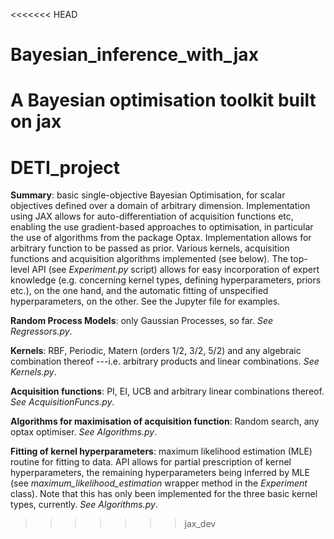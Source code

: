 <<<<<<< HEAD
# Bayesian_inference_with_jax
A Bayesian optimisation toolkit built on jax
=======
# DETI_project
**Summary**: basic single-objective Bayesian Optimisation,
for scalar objectives defined over a domain of arbitrary dimension. Implementation using JAX allows for 
auto-differentiation of acquisition functions etc, enabling the use gradient-based approaches to optimisation, 
in particular the use of algorithms from the package Optax. Implementation allows for arbitrary function to
be passed as prior. Various kernels, acquisition functions and acquisition
algorithms implemented (see below). The top-level API (see *Experiment.py* script) allows for
easy incorporation of expert knowledge (e.g. concerning kernel types, defining hyperparameters, priors etc.), 
on the one hand, and the automatic fitting of unspecified hyperparameters, on the other. See the Jupyter file for 
examples. 

**Random Process Models**: only Gaussian Processes, so far. *See Regressors.py*.

**Kernels**: RBF, Periodic, Matern (orders 1/2, 3/2, 5/2) and any algebraic combination thereof 
---i.e. arbitrary products and linear combinations. *See Kernels.py*.
 
**Acquisition functions**: PI, EI, UCB and arbitrary linear combinations thereof. *See AcquisitionFuncs.py*.

**Algorithms for maximisation of acquisition function**: Random search, any optax optimiser. *See Algorithms.py*.

**Fitting of kernel hyperparameters**: maximum likelihood estimation (MLE) routine for fitting to data. API allows for 
partial prescription of kernel hyperparameters, the remaining hyperparameters being inferred by MLE (see 
*maximum_likelihood_estimation* wrapper method in the *Experiment* class). Note that this has only been implemented for 
the three basic kernel types, currently. *See Algorithms.py*.
>>>>>>> jax_dev

